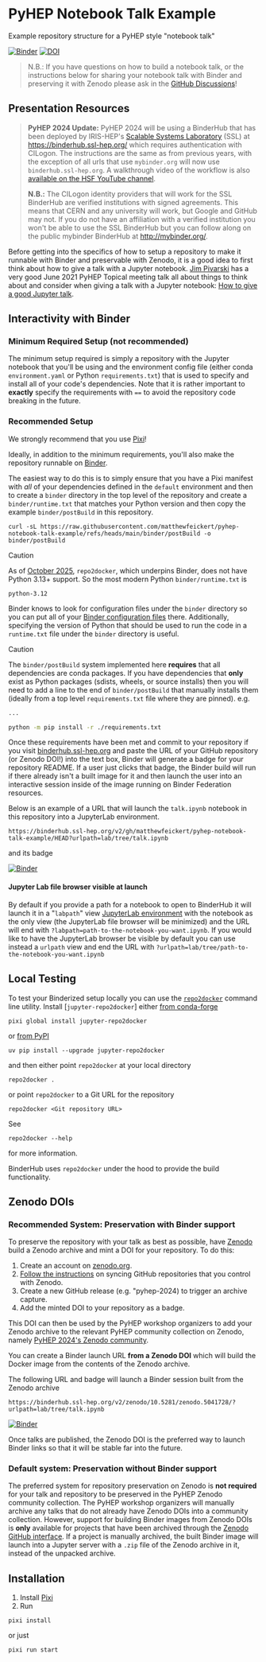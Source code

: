 # PyHEP Notebook Talk Example

Example repository structure for a PyHEP style "notebook talk"

[![Binder](https://mybinder.org/badge_logo.svg)](https://mybinder.org/v2/gh/matthewfeickert/pyhep-notebook-talk-example/HEAD?urlpath=lab/tree/talk.ipynb)
[![DOI](https://zenodo.org/badge/381276327.svg)](https://zenodo.org/badge/latestdoi/381276327)

> N.B.: If you have questions on how to build a notebook talk, or the instructions below for sharing your notebook talk with Binder and preserving it with Zenodo please ask in the [GitHub Discussions](https://github.com/matthewfeickert/pyhep-notebook-talk-example/discussions)!

## Presentation Resources

> **PyHEP 2024 Update:** PyHEP 2024 will be using a BinderHub that has been deployed by IRIS-HEP's [Scalable Systems Laboratory](https://iris-hep.org/ssl.html) (SSL) at https://binderhub.ssl-hep.org/ which requires authentication with CILogon.
> The instructions are the same as from previous years, with the exception of all urls that use `mybinder.org` will now use `binderhub.ssl-hep.org`.
> A walkthrough video of the workflow is also [available on the HSF YouTube channel](https://youtu.be/4D6eYHNQip0).
>
> **N.B.:** The CILogon identity providers that will work for the SSL BinderHub are verified institutions with signed agreements.
> This means that CERN and any university will work, but Google and GitHub may not.
> If you do not have an affiliation with a verified institution you won't be able to use the SSL BinderHub but you can follow along on the public mybinder BinderHub at http://mybinder.org/.

Before getting into the specifics of how to setup a repository to make it runnable with Binder and preservable with Zenodo, it is a good idea to first think about how to give a talk with a Jupyter notebook.
[Jim Pivarski](https://github.com/jpivarski) has a very good June 2021 PyHEP Topical meeting talk all about things to think about and consider when giving a talk with a Jupyter notebook: [How to give a good Jupyter talk](https://indico.cern.ch/event/1044648/).

## Interactivity with Binder

### Minimum Required Setup (not recommended)

The minimum setup required is simply a repository with the Jupyter notebook that you'll be using and the environment config file (either conda `environment.yaml` or Python `requirements.txt`) that is used to specify and install all of your code's dependencies.
Note that it is rather important to **exactly** specify the requirements with `==` to avoid the repository code breaking in the future.

### Recommended Setup

We strongly recommend that you use [Pixi](https://pixi.sh/)!

Ideally, in addition to the minimum requirements, you'll also make the repository runnable on [Binder](https://mybinder.org/).

The easiest way to do this is to simply ensure that you have a Pixi manifest with _all_ of your dependencies defined in the `default` environment and then to create a `binder` directory in the top level of the repository and create a `binder/runtime.txt` that matches your Python version and then copy the example `binder/postBuild` in this repository.

```
curl -sL https://raw.githubusercontent.com/matthewfeickert/pyhep-notebook-talk-example/refs/heads/main/binder/postBuild -o binder/postBuild
```

> [!CAUTION]
> As of [October 2025](https://github.com/jupyterhub/repo2docker/releases/tag/2025.08.0), `repo2docker`, which underpins Binder, does not have Python 3.13+ support.
> So the most modern Python `binder/runtime.txt` is
> ```
> python-3.12
> ```

Binder knows to look for configuration files under the `binder` directory so you can put all of your [Binder configuration files](https://mybinder.readthedocs.io/en/latest/examples/sample_repos.html) there.
Additionally, specifying the version of Python that should be used to run the code in a `runtime.txt` file under the `binder` directory is useful.

> [!CAUTION]
> The `binder/postBuild` system implemented here **requires** that all dependencies are conda packages.
> If you have dependencies that **only** exist as Python packages (sdists, wheels, or source installs) then you will need to add a line to the end of `binder/postBuild` that manually installs them (ideally from a top level `requirements.txt` file where they are pinned).
> e.g.
> ```bash
> ...
>
> python -m pip install -r ./requirements.txt
> ```

Once these requirements have been met and commit to your repository if you visit [binderhub.ssl-hep.org](https://binderhub.ssl-hep.org/) and paste the URL of your GitHub repository (or Zenodo DOI!) into the text box, Binder will generate a badge for your repository README.
If a user just clicks that badge, the Binder build will run if there already isn't a built image for it and then launch the user into an interactive session inside of the image running on Binder Federation resources.

Below is an example of a URL that will launch the `talk.ipynb` notebook in this repository into a JupyterLab environment.

```
https://binderhub.ssl-hep.org/v2/gh/matthewfeickert/pyhep-notebook-talk-example/HEAD?urlpath=lab/tree/talk.ipynb
```

and its badge

[![Binder](https://mybinder.org/badge_logo.svg)](https://binderhub.ssl-hep.org/v2/gh/matthewfeickert/pyhep-notebook-talk-example/HEAD?urlpath=lab/tree/talk.ipynb)

#### Jupyter Lab file browser visible at launch

By default if you provide a path for a notebook to open to BinderHub it will launch it in a "`labpath`" view [JupyterLab environment](https://mybinder.readthedocs.io/en/latest/howto/user_interface.html#jupyterlab) with the notebook as the only view (the JupyterLab file browser will be minimized) and the URL will end with `?labpath=path-to-the-notebook-you-want.ipynb`.
If you would like to have the JupyterLab browser be visible by default you can use instead a `urlpath` view and end the URL with `?urlpath=lab/tree/path-to-the-notebook-you-want.ipynb`

## Local Testing

To test your Binderized setup locally you can use the [`repo2docker`](https://github.com/jupyterhub/repo2docker) command line utility.
Install [`jupyter-repo2docker`] either [from conda-forge](https://github.com/conda-forge/jupyter-repo2docker-feedstock)

```
pixi global install jupyter-repo2docker
```

or [from PyPI](https://pypi.org/project/jupyter-repo2docker/)

```
uv pip install --upgrade jupyter-repo2docker
```

and then either point `repo2docker` at your local directory

```
repo2docker .
```

or point `repo2docker` to a Git URL for the repository

```
repo2docker <Git repository URL>
```

See

```
repo2docker --help
```

for more information.

BinderHub uses `repo2docker` under the hood to provide the build functionality.

## Zenodo DOIs

### Recommended System: Preservation with Binder support

To preserve the repository with your talk as best as possible, have [Zenodo](https://zenodo.org/) build a Zenodo archive and mint a DOI for your repository.
To do this:

1. Create an account on [zenodo.org](https://zenodo.org/).
2. [Follow the instructions](https://zenodo.org/account/settings/github/) on syncing GitHub repositories that you control with Zenodo.
3. Create a new GitHub release (e.g. "pyhep-2024) to trigger an archive capture.
4. Add the minted DOI to your repository as a badge.

This DOI can then be used by the PyHEP workshop organizers to add your Zenodo archive to the relevant PyHEP community collection on Zenodo, namely [PyHEP 2024's Zenodo community](https://zenodo.org/communities/pyhep2024).

You can create a Binder launch URL **from a Zenodo DOI** which will build the Docker image from the contents of the Zenodo archive.

The following URL and badge will launch a Binder session built from the Zenodo archive

```
https://binderhub.ssl-hep.org/v2/zenodo/10.5281/zenodo.5041728/?urlpath=lab/tree/talk.ipynb
```

[![Binder](https://mybinder.org/badge_logo.svg)](https://binderhub.ssl-hep.org/v2/zenodo/10.5281/zenodo.5041728/?urlpath=lab/tree/talk.ipynb)

Once talks are published, the Zenodo DOI is the preferred way to launch Binder links so that it will be stable far into the future.

### Default system: Preservation without Binder support

The preferred system for repository preservation on Zenodo is **not required** for your talk and repository to be preserved in the PyHEP Zenodo community collection.
The PyHEP workshop organizers will manually archive any talks that do not already have Zenodo DOIs into a community collection.
However, support for building Binder images from Zenodo DOIs is **only** available for projects that have been archived through the [Zenodo GitHub interface](https://zenodo.org/account/settings/github/).
If a project is manually archived, the built Binder image will launch into a Jupyter server with a `.zip` file of the Zenodo archive in it, instead of the unpacked archive.

## Installation

1. Install [Pixi](https://pixi.sh/latest/installation/)
2. Run

```
pixi install
```

or just

```
pixi run start
```
